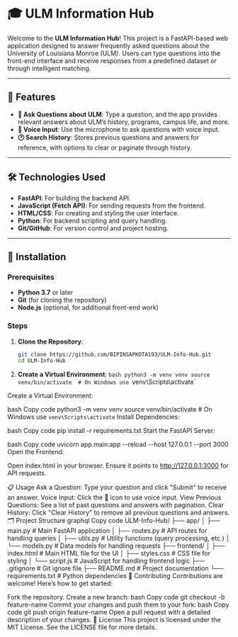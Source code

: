 # 🎓 ULM Information Hub

Welcome to the **ULM Information Hub**! This project is a FastAPI-based web application designed to answer frequently asked questions about the University of Louisiana Monroe (ULM). Users can type questions into the front-end interface and receive responses from a predefined dataset or through intelligent matching.

---

## 🌟 Features

- **📖 Ask Questions about ULM**: Type a question, and the app provides relevant answers about ULM’s history, programs, campus life, and more.
- **🎤 Voice Input**: Use the microphone to ask questions with voice input.
- **🕑 Search History**: Stores previous questions and answers for reference, with options to clear or paginate through history.

---

## 🛠️ Technologies Used

- **FastAPI**: For building the backend API.
- **JavaScript (Fetch API)**: For sending requests from the frontend.
- **HTML/CSS**: For creating and styling the user interface.
- **Python**: For backend scripting and query handling.
- **Git/GitHub**: For version control and project hosting.

---

## 🚀 Installation

### Prerequisites

- **Python 3.7** or later
- **Git** (for cloning the repository)
- **Node.js** (optional, for additional front-end work)

### Steps

1. **Clone the Repository**:
   ```bash
   git clone https://github.com/BIPINSAPKOTA193/ULM-Info-Hub.git
   cd ULM-Info-Hub
   
2. **Create a Virtual Environment**:
`bash
python3 -m venv venv
source venv/bin/activate  # On Windows use `venv\Scripts\activate`

Create a Virtual Environment:

bash
Copy code
python3 -m venv venv
source venv/bin/activate  # On Windows use `venv\Scripts\activate`
Install Dependencies:

bash
Copy code
pip install -r requirements.txt
Start the FastAPI Server:

bash
Copy code
uvicorn app.main:app --reload --host 127.0.0.1 --port 3000
Open the Frontend:

Open index.html in your browser. Ensure it points to http://127.0.0.1:3000 for API requests.

📋 Usage
Ask a Question: Type your question and click "Submit" to receive an answer.
Voice Input: Click the 🎤 icon to use voice input.
View Previous Questions: See a list of past questions and answers with pagination.
Clear History: Click "Clear History" to remove all previous questions and answers.
🗂️ Project Structure
graphql
Copy code
ULM-Info-Hub/
├── app/
│   ├── main.py          # Main FastAPI application
│   ├── routes.py        # API routes for handling queries
│   ├── utils.py         # Utility functions (query processing, etc.)
│   └── models.py        # Data models for handling requests
├── frontend/
│   ├── index.html       # Main HTML file for the UI
│   ├── styles.css       # CSS file for styling
│   └── script.js        # JavaScript for handling frontend logic
├── .gitignore           # Git ignore file
├── README.md            # Project documentation
└── requirements.txt     # Python dependencies
🤝 Contributing
Contributions are welcome! Here’s how to get started:

Fork the repository.
Create a new branch:
bash
Copy code
git checkout -b feature-name
Commit your changes and push them to your fork:
bash
Copy code
git push origin feature-name
Open a pull request with a detailed description of your changes.
📜 License
This project is licensed under the MIT License. See the LICENSE file for more details.


